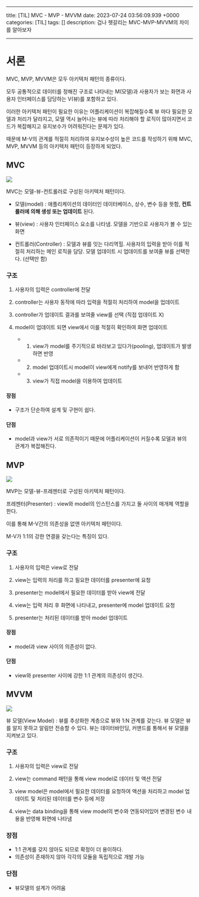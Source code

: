 

---
title: [TIL] MVC - MVP - MVVM
date: 2023-07-24 03:56:09.939 +0000
categories: [TIL]
tags: []
description: 겁나 헷갈리는 MVC-MVP-MVVM의 차이를 알아보자


---

# 서론

MVC, MVP, MVVM은 모두 아키텍처 패턴의 종류이다.

모두 공통적으로 데이터를 정해진 구조로 나타내는 M(모델)과 사용자가 보는 화면과 사용자 인터페이스를 담당하는 V(뷰)를 포함하고 있다.

이러한 아키텍처 패턴이 필요한 이유는 어플리케이션이 복잡해질수록 뷰 마다 필요한 모델과 처리가 달라지고, 모델 역시 늘어나는 뷰에 따라 처리해야 할 로직이 많아지면서 코드가 복잡해지고 유지보수가 어려워진다는 문제가 있다.

때문에 M-V의 관계를 적절히 처리하여 유지보수성이 높은 코드를 작성하기 위해 MVC, MVP, MVVM 등의 아키텍처 패턴이 등장하게 되었다.

## MVC

![](/assets/img/posts/2023-07-24-til-mvc-mvp-mvvm/img0.png)

MVC는 모델-뷰-컨트롤러로 구성된 아키텍처 패턴이다.

- 모델(model) : 애플리케이션의 데이터인 데이터베이스, 상수, 변수 등을 뜻함, **컨트롤러에 의해 생성 또는 업데이트** 된다.

- 뷰(view) : 사용자 인터페이스 요소를 나타냄. 모델을 기반으로 사용자가 볼 수 있는 화면

- 컨트롤러(Controller) : 모델과 뷰를 잇는 다리역힐. 사용자의 입력을 받아 이를 적절히 처리하는 메인 로직을 담당. 모델 업데이트 시 업데이트를 보여줄 뷰를 선택한다. (선택만 함)

### 구조

1. 사용자의 입력은 controller에 전달

2. controller는 사용자 동작에 따라 입력을 적절히 처리하여 model을 업데이트

3. controller가 업데이트 결과를 보여줄 view를 선택 (직접 업데이트 X)

4. model이 업데이트 되면 view에서 이를 적절히 확인하여 화면 업데이트
    - 1) view가 model를 주기적으로 바라보고 있다가(pooling), 업데이트가 발생하면 반영
    - 2) model 업데이트시 model이 view에게 notify를 보내어 반영하게 함
    - 3) view가 직접 model을 이용하여 업데이트

#### 장점

- 구조가 단순하여 설계 및 구현이 쉽다.

#### 단점

- model과 view가 서로 의존적이기 때문에 어플리케이션이 커질수록 모델과 뷰의 관계가 복잡해진다.

## MVP

![](/assets/img/posts/2023-07-24-til-mvc-mvp-mvvm/img1.png)

MVP는 모델-뷰-프레젠터로 구성된 아키텍처 패턴이다.

프레젠터(Presenter) : view와 model의 인스턴스를 가지고 둘 사이의 매개체 역할을 한다.

이를 통해 M-V간의 의존성을 없앤 아키텍처 패턴이다.

M-V가 1:1의 강한 연결을 갖는다는 특징이 있다.

### 구조

1. 사용자의 입력은 view로 전달

2. view는 입력의 처리를 하고 필요한 데이터를 presenter에 요청

3. presenter는 model에서 필요한 데이터를 받아 view에 전달

4. view는 입력 처리 후 화면에 나타내고, presenter에 model 업데이트 요청

5. presenter는 처리된 데이터를 받아 model 업데이트

#### 장점

- model과 view 사이의 의존성이 없다.

#### 단점

- view와 presenter 사이에 강한 1:1 관계의 의존성이 생긴다.

## MVVM

![](/assets/img/posts/2023-07-24-til-mvc-mvp-mvvm/img2.png)

뷰 모델(View Model) : 뷰를 추상화한 계층으로 뷰와 1:N 관계를 갖는다. 뷰 모델은 뷰를 알지 못하고 알림만 전송할 수 있다. 뷰는 데이터바인딩, 커맨드를 통해서 뷰 모델을 지켜보고 있다.

### 구조

1. 사용자의 입력은 view로 전달

2. view는 command 패턴을 통해 view model로 데이터 및 액션 전달

3. view model은 model에서 필요한 데이터를 요청하여 액션을 처리하고 model 업데이트 및 처리된 데이터를 변수 등에 저장

4. view는 data binding을 통해 view model의 변수와 연동되어있어 변경된 변수 내용을 반영해 화면에 나타냄

### 장점

- 1:1 관계를 갖지 않아도 되므로 확정이 더 용이하다.
- 의존성이 존재하지 않아 각각의 모듈을 독립적으로 개발 가능

### 단점

- 뷰모델의 설계가 어려움

        